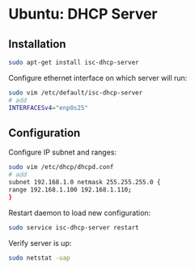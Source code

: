# Ubuntu: DHCP Server

## Installation

```sh
sudo apt-get install isc-dhcp-server
```

Configure ethernet interface on which server will run:

```sh
sudo vim /etc/default/isc-dhcp-server
# add
INTERFACESv4="enp0s25"
```

## Configuration

Configure IP subnet and ranges:

```sh
sudo vim /etc/dhcp/dhcpd.conf
# add
subnet 192.168.1.0 netmask 255.255.255.0 {
range 192.168.1.100 192.168.1.110;
}
```

Restart daemon to load new configuration:

```sh
sudo service isc-dhcp-server restart
```

Verify server is up:

```sh
sudo netstat -uap
```
